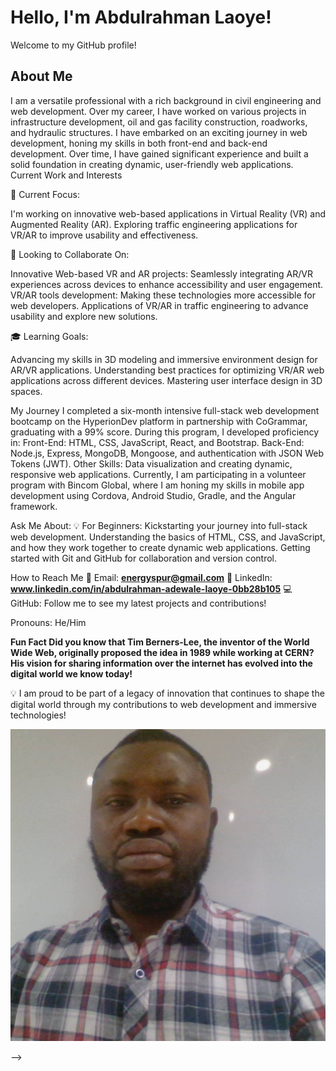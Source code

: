 # Hello, I'm Abdulrahman Laoye!

Welcome to my GitHub profile!

## About Me

I am a versatile professional with a rich background in civil engineering and web development. Over my career, I have worked on various projects in infrastructure development, oil and gas facility construction, roadworks, and hydraulic structures. I have embarked on an exciting journey in web development, honing my skills in both front-end and back-end development. Over time, I have gained significant experience and built a solid foundation in creating dynamic, user-friendly web applications.
Current Work and Interests

🚀 Current Focus:

I'm working on innovative web-based applications in Virtual Reality (VR) and Augmented Reality (AR).
Exploring traffic engineering applications for VR/AR to improve usability and effectiveness.

🤝 Looking to Collaborate On:

Innovative Web-based VR and AR projects: Seamlessly integrating AR/VR experiences across devices to enhance accessibility and user engagement.
VR/AR tools development: Making these technologies more accessible for web developers.
Applications of VR/AR in traffic engineering to advance usability and explore new solutions.

🎓 Learning Goals:

Advancing my skills in 3D modeling and immersive environment design for AR/VR applications.
Understanding best practices for optimizing VR/AR web applications across different devices.
Mastering user interface design in 3D spaces.

My Journey
I completed a six-month intensive full-stack web development bootcamp on the HyperionDev platform in partnership with CoGrammar, graduating with a 99% score. During this program, I developed proficiency in:
Front-End: HTML, CSS, JavaScript, React, and Bootstrap.
Back-End: Node.js, Express, MongoDB, Mongoose, and authentication with JSON Web Tokens (JWT).
Other Skills: Data visualization and creating dynamic, responsive web applications.
Currently, I am participating in a volunteer program with Bincom Global, where I am honing my skills in mobile app development using Cordova, Android Studio, Gradle, and the Angular framework.

Ask Me About:
💡 For Beginners:
Kickstarting your journey into full-stack web development.
Understanding the basics of HTML, CSS, and JavaScript, and how they work together to create dynamic web applications.
Getting started with Git and GitHub for collaboration and version control.

How to Reach Me
📧 Email: **energyspur@gmail.com**
🔗 LinkedIn: **www.linkedin.com/in/abdulrahman-adewale-laoye-0bb28b105**
💻 GitHub: Follow me to see my latest projects and contributions!

Pronouns: He/Him

**Fun Fact
Did you know that Tim Berners-Lee, the inventor of the World Wide Web, originally proposed the idea in 1989 while working at CERN? His vision for sharing information over the internet has evolved into the digital world we know today!**

💡 I am proud to be part of a legacy of innovation that continues to shape the digital world through my contributions to web development and immersive technologies!

  <img src="Laoye's pic3.jpg" alt="Laoye's picture">

 -->

